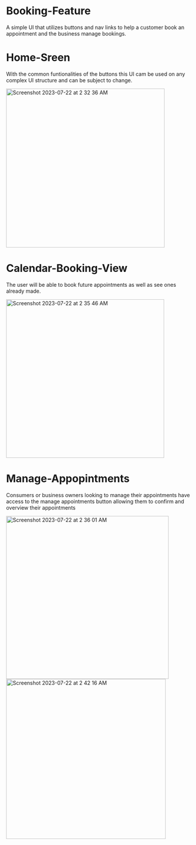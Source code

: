 # Booking-Feature

A simple UI that utilizes buttons and nav links to help a customer book an appointment and the business manage bookings.



# Home-Sreen
With the common funtionalities of the buttons this UI cam be used on any complex UI structure and can be subject to change.


<img width="429" alt="Screenshot 2023-07-22 at 2 32 36 AM" src="https://github.com/T-mabe/Booking-Feature/assets/118279405/a8d0c66a-b380-4c6c-bfa4-cded71a58271">


# Calendar-Booking-View

The user will be able to book future appointments as well as see ones already made.


<img width="428" alt="Screenshot 2023-07-22 at 2 35 46 AM" src="https://github.com/T-mabe/Booking-Feature/assets/118279405/a9411480-c53e-4e59-b845-ff4ba0d0b594">



# Manage-Appopintments
 Consumers or business owners looking to manage their appointments have access to the manage appointments button allowing them to confirm and overview their appointments

 
<img width="440" alt="Screenshot 2023-07-22 at 2 36 01 AM" src="https://github.com/T-mabe/Booking-Feature/assets/118279405/f6f0ae5c-c6eb-49e9-8525-417038959791">
<img width="432" alt="Screenshot 2023-07-22 at 2 42 16 AM" src="https://github.com/T-mabe/Booking-Feature/assets/118279405/14f0fd5f-5de3-425a-82f1-2e88332b1e4e">




